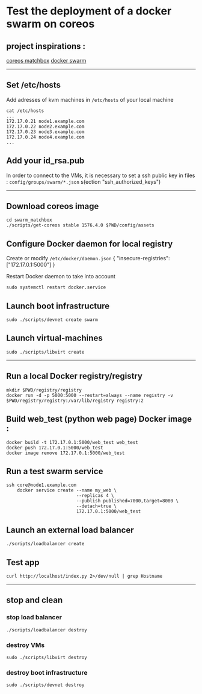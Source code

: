 # Test the deployment of a docker swarm on coreos
## project inspirations : 
[coreos matchbox](https://github.com/coreos/matchbox)
[docker swarm](https://docs.docker.com/engine/swarm/)
___

## Set /etc/hosts
Add adresses of kvm machines in `/etc/hosts` of your local machine
```{r, engine='bash'}
cat /etc/hosts
...
172.17.0.21 node1.example.com
172.17.0.22 node2.example.com
172.17.0.23 node3.example.com
172.17.0.24 node4.example.com
...
```

## Add your id_rsa.pub
In order to connect to the VMs, it is necessary to set a ssh public key in files : `config/groups/swarm/*.json` s(ection "ssh_authorized_keys")

___

## Download coreos image
```{r, engine='bash'}
cd swarm_matchbox
./scripts/get-coreos stable 1576.4.0 $PWD/config/assets
```

## Configure Docker daemon for local registry
Create or modify `/etc/docker/daemon.json`
{ "insecure-registries":["172.17.0.1:5000"] }

Restart Docker daemon to take into account
```{r, engine='bash'}
sudo systemctl restart docker.service
```

## Launch boot infrastructure
```{r, engine='bash'}
sudo ./scripts/devnet create swarm
```

## Launch virtual-machines
```{r, engine='bash'}
sudo ./scripts/libvirt create
```
___

## Run a local Docker registry/registry
```{r, engine='bash'}
mkdir $PWD/registry/registry
docker run -d -p 5000:5000 --restart=always --name registry -v $PWD/registry/registry:/var/lib/registry registry:2
```

## Build web_test (python web page) Docker image :
```{r, engine='bash'}
docker build -t 172.17.0.1:5000/web_test web_test
docker push 172.17.0.1:5000/web_test
docker image remove 172.17.0.1:5000/web_test
```

## Run a test swarm service
```{r, engine='bash'}
ssh core@node1.example.com
    docker service create --name my_web \
                          --replicas 4 \
                          --publish published=7000,target=8080 \
                          --detach=true \
                          172.17.0.1:5000/web_test
```

## Launch an external load balancer
```{r, engine='bash'}
./scripts/loadbalancer create
```

## Test app
```{r, engine='bash'}
curl http://localhost/index.py 2>/dev/null | grep Hostname
```

___

## stop and clean

### stop load balancer
```{r, engine='bash'}
./scripts/loadbalancer destroy
```

### destroy VMs
```{r, engine='bash'}
sudo ./scripts/libvirt destroy
```

### destroy boot infrastructure
```{r, engine='bash'}
sudo ./scripts/devnet destroy
```